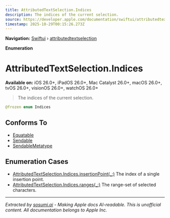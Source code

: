 ```yaml
---
title: AttributedTextSelection.Indices
description: The indices of the current selection.
source: https://developer.apple.com/documentation/swiftui/attributedtextselection/indices
timestamp: 2025-10-29T00:15:26.273Z
---
```


**Navigation:** [Swiftui](/documentation/swiftui) › [attributedtextselection](/documentation/swiftui/attributedtextselection)

**Enumeration**

# AttributedTextSelection.Indices

**Available on:** iOS 26.0+, iPadOS 26.0+, Mac Catalyst 26.0+, macOS 26.0+, tvOS 26.0+, visionOS 26.0+, watchOS 26.0+

> The indices of the current selection.

```swift
@frozen enum Indices
```

## Conforms To

- [Equatable](/documentation/Swift/Equatable)
- [Sendable](/documentation/Swift/Sendable)
- [SendableMetatype](/documentation/Swift/SendableMetatype)

## Enumeration Cases

- [AttributedTextSelection.Indices.insertionPoint(_:)](/documentation/swiftui/attributedtextselection/indices/insertionpoint(_:)) The index of a single insertion point.
- [AttributedTextSelection.Indices.ranges(_:)](/documentation/swiftui/attributedtextselection/indices/ranges(_:)) The range-set of selected characters.

---

*Extracted by [sosumi.ai](https://sosumi.ai) - Making Apple docs AI-readable.*
*This is unofficial content. All documentation belongs to Apple Inc.*
